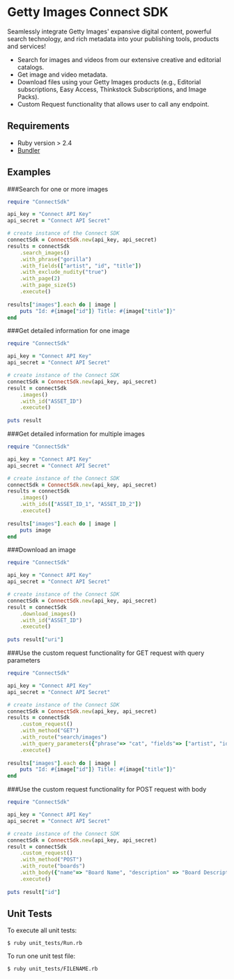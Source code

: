 # Getty Images Connect SDK 

Seamlessly integrate Getty Images' expansive digital content, powerful search technology, and rich metadata into your publishing tools, products and services!

- Search for images and videos from our extensive creative and editorial catalogs.
- Get image and video metadata.
- Download files using your Getty Images products (e.g., Editorial subscriptions, Easy Access, Thinkstock Subscriptions, and Image Packs).
- Custom Request functionality that allows user to call any endpoint.

## Requirements
- Ruby version > 2.4
- [Bundler](http://bundler.io)

## Examples
###Search for one or more images
```ruby
require "ConnectSdk"

api_key = "Connect API Key"
api_secret = "Connect API Secret"

# create instance of the Connect SDK
connectSdk = ConnectSdk.new(api_key, api_secret)
results = connectSdk
	.search_images()
	.with_phrase("gorilla")
	.with_fields(["artist", "id", "title"])
	.with_exclude_nudity("true")
	.with_page(2)
	.with_page_size(5)
	.execute()
    
results["images"].each do | image |
	puts "Id: #{image["id"]} Title: #{image["title"]}" 
end
```

###Get detailed information for one image
```ruby
require "ConnectSdk"

api_key = "Connect API Key"
api_secret = "Connect API Secret"

# create instance of the Connect SDK
connectSdk = ConnectSdk.new(api_key, api_secret)
result = connectSdk
	.images()
	.with_id("ASSET_ID")
	.execute()
    
puts result
```

###Get detailed information for multiple images
```ruby
require "ConnectSdk"

api_key = "Connect API Key"
api_secret = "Connect API Secret"

# create instance of the Connect SDK
connectSdk = ConnectSdk.new(api_key, api_secret)
results = connectSdk
	.images()
	.with_ids(["ASSET_ID_1", "ASSET_ID_2"])
	.execute()
    
results["images"].each do | image |
    puts image
end
```

###Download an image
```ruby
require "ConnectSdk"

api_key = "Connect API Key"
api_secret = "Connect API Secret"

# create instance of the Connect SDK
connectSdk = ConnectSdk.new(api_key, api_secret)
result = connectSdk
	.download_images()
	.with_id("ASSET_ID")
	.execute()
    
puts result["uri"]
```

###Use the custom request functionality for GET request with query parameters
```ruby
require "ConnectSdk"

api_key = "Connect API Key"
api_secret = "Connect API Secret"

# create instance of the Connect SDK
connectSdk = ConnectSdk.new(api_key, api_secret)
results = connectSdk
	.custom_request()
	.with_method("GET")
	.with_route("search/images")
	.with_query_parameters({"phrase"=> "cat", "fields"=> ["artist", "id", "title"], "page" => 2})
	.execute()
        
results["images"].each do | image |
	puts "Id: #{image["id"]} Title: #{image["title"]}" 
end
```

###Use the custom request functionality for POST request with body
```ruby
require "ConnectSdk"

api_key = "Connect API Key"
api_secret = "Connect API Secret"

# create instance of the Connect SDK
connectSdk = ConnectSdk.new(api_key, api_secret)
result = connectSdk
	.custom_request()
	.with_method("POST")
	.with_route("boards")
	.with_body({"name"=> "Board Name", "description" => "Board Description"})
	.execute()
	
puts result["id"]
```
 
## Unit Tests

To execute all unit tests: 

	$ ruby unit_tests/Run.rb

To run one unit test file:

	$ ruby unit_tests/FILENAME.rb
